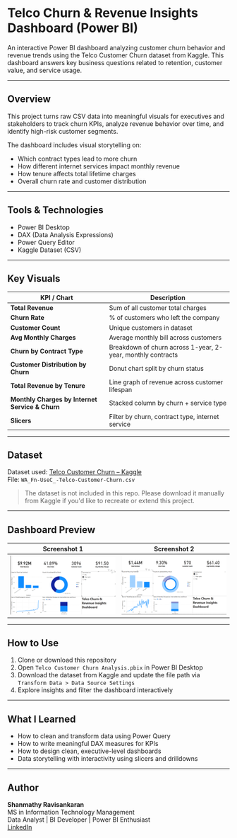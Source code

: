 # Telco Churn & Revenue Insights Dashboard (Power BI)

An interactive Power BI dashboard analyzing customer churn behavior and revenue trends using the Telco Customer Churn dataset from Kaggle. This dashboard answers key business questions related to retention, customer value, and service usage.

---

## Overview

This project turns raw CSV data into meaningful visuals for executives and stakeholders to track churn KPIs, analyze revenue behavior over time, and identify high-risk customer segments.

The dashboard includes visual storytelling on:
- Which contract types lead to more churn
- How different internet services impact monthly revenue
- How tenure affects total lifetime charges
- Overall churn rate and customer distribution

---

##  Tools & Technologies
- Power BI Desktop
- DAX (Data Analysis Expressions)
- Power Query Editor
- Kaggle Dataset (CSV)

---

##  Key Visuals

| KPI / Chart | Description |
|-------------|-------------|
|  **Total Revenue** | Sum of all customer total charges |
|  **Churn Rate** | % of customers who left the company |
|  **Customer Count** | Unique customers in dataset |
|  **Avg Monthly Charges** | Average monthly bill across customers |
|  **Churn by Contract Type** | Breakdown of churn across 1-year, 2-year, monthly contracts |
|  **Customer Distribution by Churn** | Donut chart split by churn status |
|  **Total Revenue by Tenure** | Line graph of revenue across customer lifespan |
|  **Monthly Charges by Internet Service & Churn** | Stacked column by churn + service type |
|  **Slicers** | Filter by churn, contract type, internet service |

---

##  Dataset

Dataset used: [Telco Customer Churn – Kaggle](https://www.kaggle.com/datasets/blastchar/telco-customer-churn)  
File: `WA_Fn-UseC_-Telco-Customer-Churn.csv`

>  The dataset is not included in this repo. Please download it manually from Kaggle if you'd like to recreate or extend this project.

---

##  Dashboard Preview

| Screenshot 1 | Screenshot 2 |
|--------------|--------------|
| ![Screenshot](Telco%20Churn%20%26%20Revenue%20Insights%20Dashboard.png) | ![Screenshot 2](Screenshot%202.png) |

---

##  How to Use

1. Clone or download this repository
2. Open `Telco Customer Churn Analysis.pbix` in Power BI Desktop
3. Download the dataset from Kaggle and update the file path via `Transform Data > Data Source Settings`
4. Explore insights and filter the dashboard interactively

---

## What I Learned

- How to clean and transform data using Power Query
- How to write meaningful DAX measures for KPIs
- How to design clean, executive-level dashboards
- Data storytelling with interactivity using slicers and drilldowns

---

## Author

**Shanmathy Ravisankaran**  
 MS in Information Technology Management  
 Data Analyst | BI Developer | Power BI Enthusiast  
 [LinkedIn](https://www.linkedin.com/in/shanmathy03/)


